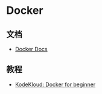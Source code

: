 # Docker

## 文档

- [Docker Docs](https://docs.docker.com/)

## 教程

- [KodeKloud: Docker for beginner](https://kodekloud.com/courses/docker-for-the-absolute-beginner/)